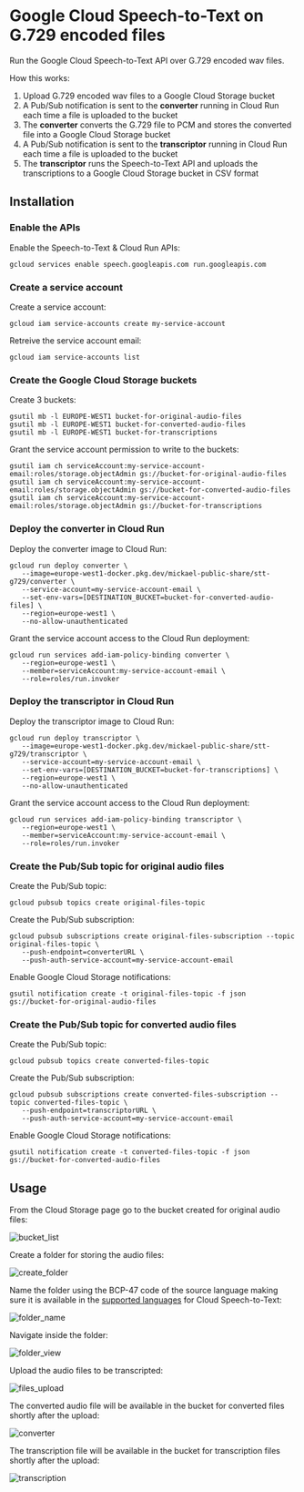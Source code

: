 # Google Cloud Speech-to-Text on G.729 encoded files

Run the Google Cloud Speech-to-Text API over G.729 encoded wav files.

How this works:
1. Upload G.729 encoded wav files to a Google Cloud Storage bucket
2. A Pub/Sub notification is sent to the **converter** running in Cloud Run each time a file is uploaded to the bucket
3. The **converter** converts the G.729 file to PCM and stores the converted file into a Google Cloud Storage bucket
4. A Pub/Sub notification is sent to the **transcriptor** running in Cloud Run each time a file is uploaded to the bucket
5. The **transcriptor** runs the Speech-to-Text API and uploads the transcriptions to a Google Cloud Storage bucket in CSV format

## Installation
### Enable the APIs
Enable the Speech-to-Text & Cloud Run APIs:
```
gcloud services enable speech.googleapis.com run.googleapis.com
```
### Create a service account
Create a service account:
```
gcloud iam service-accounts create my-service-account
```
Retreive the service account email:
```
gcloud iam service-accounts list
```
### Create the Google Cloud Storage buckets
Create 3 buckets:
```
gsutil mb -l EUROPE-WEST1 bucket-for-original-audio-files
gsutil mb -l EUROPE-WEST1 bucket-for-converted-audio-files
gsutil mb -l EUROPE-WEST1 bucket-for-transcriptions
```
Grant the service account permission to write to the buckets:
```
gsutil iam ch serviceAccount:my-service-account-email:roles/storage.objectAdmin gs://bucket-for-original-audio-files
gsutil iam ch serviceAccount:my-service-account-email:roles/storage.objectAdmin gs://bucket-for-converted-audio-files
gsutil iam ch serviceAccount:my-service-account-email:roles/storage.objectAdmin gs://bucket-for-transcriptions
```
### Deploy the converter in Cloud Run
Deploy the converter image to Cloud Run:
```
gcloud run deploy converter \
   --image=europe-west1-docker.pkg.dev/mickael-public-share/stt-g729/converter \
   --service-account=my-service-account-email \
   --set-env-vars=[DESTINATION_BUCKET=bucket-for-converted-audio-files] \
   --region=europe-west1 \
   --no-allow-unauthenticated
```
Grant the service account access to the Cloud Run deployment:
```
gcloud run services add-iam-policy-binding converter \
   --region=europe-west1 \
   --member=serviceAccount:my-service-account-email \
   --role=roles/run.invoker
```
### Deploy the transcriptor in Cloud Run
Deploy the transcriptor image to Cloud Run:
```
gcloud run deploy transcriptor \
   --image=europe-west1-docker.pkg.dev/mickael-public-share/stt-g729/transcriptor \
   --service-account=my-service-account-email \
   --set-env-vars=[DESTINATION_BUCKET=bucket-for-transcriptions] \
   --region=europe-west1 \
   --no-allow-unauthenticated
```
Grant the service account access to the Cloud Run deployment:
```
gcloud run services add-iam-policy-binding transcriptor \
   --region=europe-west1 \
   --member=serviceAccount:my-service-account-email \
   --role=roles/run.invoker
```
### Create the Pub/Sub topic for original audio files
Create the Pub/Sub topic:
```
gcloud pubsub topics create original-files-topic
```
Create the Pub/Sub subscription:
```
gcloud pubsub subscriptions create original-files-subscription --topic original-files-topic \
   --push-endpoint=converterURL \
   --push-auth-service-account=my-service-account-email
```
Enable Google Cloud Storage notifications:
```
gsutil notification create -t original-files-topic -f json gs://bucket-for-original-audio-files
```
### Create the Pub/Sub topic for converted audio files
Create the Pub/Sub topic:
```
gcloud pubsub topics create converted-files-topic
```
Create the Pub/Sub subscription:
```
gcloud pubsub subscriptions create converted-files-subscription --topic converted-files-topic \
   --push-endpoint=transcriptorURL \
   --push-auth-service-account=my-service-account-email
```
Enable Google Cloud Storage notifications:
```
gsutil notification create -t converted-files-topic -f json gs://bucket-for-converted-audio-files
```
## Usage
From the Cloud Storage page go to the bucket created for original audio files:  
  
![bucket_list](/img/bucket_list.png)  
  
Create a folder for storing the audio files:  
  
![create_folder](/img/create_folder.png)  
  
Name the folder using the BCP-47 code of the source language making sure it is available in the [supported languages](https://cloud.google.com/speech-to-text/docs/languages) for Cloud Speech-to-Text:  
  
![folder_name](/img/folder_name.png)  
  
Navigate inside the folder:  
  
![folder_view](/img/folder_view.png) 
 
Upload the audio files to be transcripted:  
  
![files_upload](/img/files_upload.png) 
  
The converted audio file will be available in the bucket for converted files shortly after the upload:  
  
![converter](/img/converted.png)  
  
The transcription file will be available in the bucket for transcription files shortly after the upload:  
  
![transcription](/img/transcription.png) 
  
